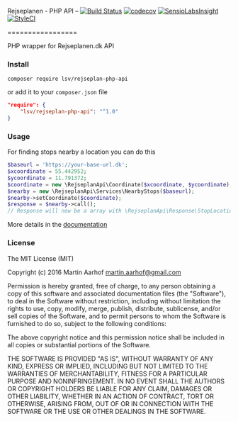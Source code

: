Rejseplanen - PHP API &ndash; [![Build Status](https://travis-ci.org/lsv/rejseplan-php-api.svg?branch=master)](https://travis-ci.org/lsv/rejseplan-php-api) [![codecov](https://codecov.io/gh/lsv/rejseplan-php-api/branch/master/graph/badge.svg)](https://codecov.io/gh/lsv/rejseplan-php-api) [![SensioLabsInsight](https://insight.sensiolabs.com/projects/babcfce8-7f31-45b4-999f-b78f7ab56960/mini.png)](https://insight.sensiolabs.com/projects/babcfce8-7f31-45b4-999f-b78f7ab56960) [![StyleCI](https://styleci.io/repos/67995566/shield)](https://styleci.io/repos/67995566)

=================

PHP wrapper for Rejseplanen.dk API

### Install

`composer require lsv/rejseplan-php-api`

or add it to your `composer.json` file

```json
"require": {
    "lsv/rejseplan-php-api": "^1.0"
}
```

### Usage

For finding stops nearby a location you can do this

```php
$baseurl = 'https://your-base-url.dk';
$xcoordinate = 55.442952;
$ycoordinate = 11.791372;
$coordinate = new \RejseplanApi\Coordinate($xcoordinate, $ycoordinate);
$nearby = new \RejseplanApi\Services\NearbyStops($baseurl);
$nearby->setCoordinate($coordinate);
$response = $nearby->call();
// Response will now be a array with \RejseplanApi\Response\StopLocationResponse
```

More details in the [documentation](docs/index.md)

### License

The MIT License (MIT)

Copyright (c) 2016 Martin Aarhof martin.aarhof@gmail.com

Permission is hereby granted, free of charge, to any person obtaining a copy of this software and associated documentation files (the "Software"), to deal in the Software without restriction, including without limitation the rights to use, copy, modify, merge, publish, distribute, sublicense, and/or sell copies of the Software, and to permit persons to whom the Software is furnished to do so, subject to the following conditions:

The above copyright notice and this permission notice shall be included in all copies or substantial portions of the Software.

THE SOFTWARE IS PROVIDED "AS IS", WITHOUT WARRANTY OF ANY KIND, EXPRESS OR IMPLIED, INCLUDING BUT NOT LIMITED TO THE WARRANTIES OF MERCHANTABILITY, FITNESS FOR A PARTICULAR PURPOSE AND NONINFRINGEMENT. IN NO EVENT SHALL THE AUTHORS OR COPYRIGHT HOLDERS BE LIABLE FOR ANY CLAIM, DAMAGES OR OTHER LIABILITY, WHETHER IN AN ACTION OF CONTRACT, TORT OR OTHERWISE, ARISING FROM, OUT OF OR IN CONNECTION WITH THE SOFTWARE OR THE USE OR OTHER DEALINGS IN THE SOFTWARE.
